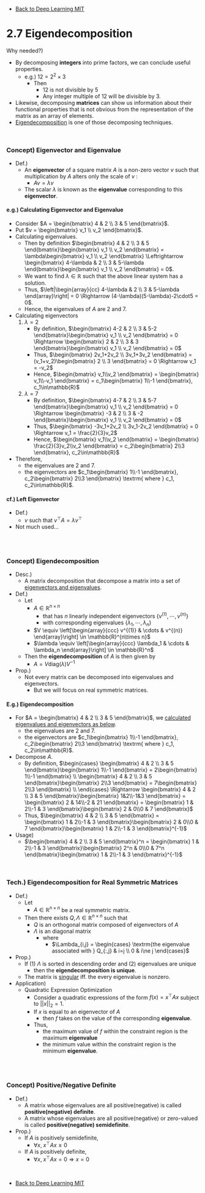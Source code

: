 * [Back to Deep Learning MIT](../../main.md)

# 2.7 Eigendecomposition

Why needed?)
- By decomposing **integers** into prime factors, we can conclude useful properties.
  - e.g.) $12 = 2^2\times 3$
    - Then
      - $12$ is not divisible by $5$
      - Any integer multiple of $12$ will be divisible by $3$.
- Likewise, decomposing **matrices** can show us information about their functional properties that is not obvious from the representation of the matrix as an array of elements.
- [Eigendecomposition](#concept-eigendecomposition) is one of those decomposing techniques.

<br>

### Concept) Eigenvector and Eigenvalue
- Def.)
  - An **eigenvector** of a square matrix $`A`$ is a non-zero vector $`v`$ such that multiplication by $`A`$ alters only the scale of $`v`$ :
    - $`Av = \lambda v`$
  - The scalar $`\lambda`$ is known as the **eigenvalue** corresponding to this **eigenvector**.
  
#### e.g.) Calculating Eigenvector and Eigenvalue
- Consider $`A = \begin{bmatrix} 4 & 2 \\ 3 & 5 \end{bmatrix}`$.
- Put $`v = \begin{bmatrix} v_1 \\ v_2 \end{bmatrix}`$.
- Calculating eigenvalues.
  - Then by definition $`\begin{bmatrix} 4 & 2 \\ 3 & 5 \end{bmatrix}\begin{bmatrix} v_1 \\ v_2 \end{bmatrix} = \lambda\begin{bmatrix} v_1 \\ v_2 \end{bmatrix} \Leftrightarrow \begin{bmatrix} 4-\lambda & 2 \\ 3 & 5-\lambda \end{bmatrix}\begin{bmatrix} v_1 \\ v_2 \end{bmatrix} = 0`$.
  - We want to find $`\lambda \in \mathbb{R}`$ such that the above linear system has a solution.
  - Thus, $`\left|\begin{array}{cc} 4-\lambda & 2 \\ 3 & 5-\lambda \end{array}\right| = 0 \Rightarrow (4-\lambda)(5-\lambda)-2\cdot5 = 0`$.
  - Hence, the eigenvalues of $`A`$ are $`2 \textrm{ and } 7`$.
- Calculating eigenvectors
  1. $`\lambda = 2`$
     - By definition, $`\begin{bmatrix} 4-2 & 2 \\ 3 & 5-2 \end{bmatrix}\begin{bmatrix} v_1 \\ v_2 \end{bmatrix} = 0 \Rightarrow \begin{bmatrix} 2 & 2 \\ 3 & 3 \end{bmatrix}\begin{bmatrix} v_1 \\ v_2 \end{bmatrix} = 0`$
     - Thus, $`\begin{bmatrix} 2v_1+2v_2 \\ 3v_1+3v_2 \end{bmatrix} = (v_1+v_2)\begin{bmatrix} 2 \\ 3 \end{bmatrix} = 0 \Rightarrow v_1 = -v_2`$
     - Hence, $`\begin{bmatrix} v_1\\v_2 \end{bmatrix} = \begin{bmatrix} v_1\\-v_1 \end{bmatrix} = c_1\begin{bmatrix} 1\\-1 \end{bmatrix}, c_1\in\mathbb{R}`$
  2. $`\lambda = 7`$
     - By definition, $`\begin{bmatrix} 4-7 & 2 \\ 3 & 5-7 \end{bmatrix}\begin{bmatrix} v_1 \\ v_2 \end{bmatrix} = 0 \Rightarrow \begin{bmatrix} -3 & 2 \\ 3 & -2 \end{bmatrix}\begin{bmatrix} v_1 \\ v_2 \end{bmatrix} = 0`$
     - Thus, $`\begin{bmatrix} -3v_1+2v_2 \\ 3v_1-2v_2 \end{bmatrix} = 0 \Rightarrow v_1 = \frac{2}{3}v_2`$
     - Hence, $`\begin{bmatrix} v_1\\v_2 \end{bmatrix} = \begin{bmatrix} \frac{2}{3}v_2\\v_2 \end{bmatrix} = c_2\begin{bmatrix} 2\\3 \end{bmatrix}, c_2\in\mathbb{R}`$
- Therefore,
  - the eigenvalues are $`2 \textrm{ and } 7`$.
  - the eigenvectors are $`c_1\begin{bmatrix} 1\\-1 \end{bmatrix}, c_2\begin{bmatrix} 2\\3 \end{bmatrix} \textrm{ where } c_1, c_2\in\mathbb{R}`$.

#### cf.) Left Eigenvector
- Def.)
  - $v$ such that $v^\top A = \lambda v^\top$
- Not much used...

<br><br>

### Concept) Eigendecomposition
- Desc.)
  - A matrix decomposition that decompose a matrix into a set of [eigenvectors and eigenvalues](#concept-eigenvector-and-eigenvalue).
- Def.)
  - Let
    - $`A \in \mathbb{R}^{n\times n}`$
      - that has $n$ linearly independent eigenvectors $`\left\lbrace v^{(1)}, \cdots, v^{(n)} \right\rbrace`$
      - with corresponding eigenvalues $`\left\lbrace \lambda_1, \cdots, \lambda_n \right\rbrace`$
    - $`V \equiv \left[\begin{array}{ccc}
        v^{(1)} & \cdots & v^{(n)}
    \end{array}\right] \in \mathbb{R}^{n\times n}`$
    - $`\lambda \equiv \left[\begin{array}{ccc}
        \lambda_1 & \cdots & \lambda_n
    \end{array}\right] \in \mathbb{R}^n`$
  - Then the **eigendecomposition** of $`A`$ is then given by
    - $`A = V \textrm{diag}(\lambda) V^{-1}`$
- Prop.)
  - Not every matrix can be decomposed into eigenvalues and eigenvectors.
    - But we will focus on real symmetric matrices.

#### E.g.) Eigendecomposition
- For $`A = \begin{bmatrix} 4 & 2 \\ 3 & 5 \end{bmatrix}`$, we [calculated eigenvalues and eigenvectors as below](#eg-calculating-eigenvector-and-eigenvalue).
  - the eigenvalues are $`2 \textrm{ and } 7`$.
  - the eigenvectors are $`c_1\begin{bmatrix} 1\\-1 \end{bmatrix}, c_2\begin{bmatrix} 2\\3 \end{bmatrix} \textrm{ where } c_1, c_2\in\mathbb{R}`$.
- Decompose $`A`$.
  - By definition, $`\begin{cases}
    \begin{bmatrix} 4 & 2 \\ 3 & 5 \end{bmatrix}\begin{bmatrix} 1\\-1 \end{bmatrix} = 2\begin{bmatrix} 1\\-1 \end{bmatrix} \\
    \begin{bmatrix} 4 & 2 \\ 3 & 5 \end{bmatrix}\begin{bmatrix} 2\\3 \end{bmatrix} = 7\begin{bmatrix} 2\\3 \end{bmatrix} \\
  \end{cases} \Rightarrow \begin{bmatrix} 4 & 2 \\ 3 & 5 \end{bmatrix}\begin{bmatrix} 1&2\\-1&3 \end{bmatrix} = \begin{bmatrix} 2 & 14\\-2 & 21 \end{bmatrix} = \begin{bmatrix} 1 & 2\\-1 & 3 \end{bmatrix}\begin{bmatrix} 2 & 0\\0 & 7 \end{bmatrix}`$
  - Thus, $`\begin{bmatrix} 4 & 2 \\ 3 & 5 \end{bmatrix} = \begin{bmatrix} 1 & 2\\-1 & 3 \end{bmatrix}\begin{bmatrix} 2 & 0\\0 & 7 \end{bmatrix}\begin{bmatrix} 1 & 2\\-1 & 3 \end{bmatrix}^{-1}`$
- Usage)
  - $`\begin{bmatrix} 4 & 2 \\ 3 & 5 \end{bmatrix}^n = \begin{bmatrix} 1 & 2\\-1 & 3 \end{bmatrix}\begin{bmatrix} 2^n & 0\\0 & 7^n \end{bmatrix}\begin{bmatrix} 1 & 2\\-1 & 3 \end{bmatrix}^{-1}`$



<br>

### Tech.) Eigendecomposition for Real Symmetric Matrices
- Def.)
  - Let 
    - $`A \in \mathbb{R}^{n\times n}`$ be a real symmetric matrix.
  - Then there exists $`Q, \Lambda\in \mathbb{R}^{n\times n}`$ such that
    - $`Q`$ is an orthogonal matrix composed of eigenvectors of $`A`$
    - $`\Lambda`$ is an diagonal matrix
      - where 
        - $`\Lambda_{i,j} = \begin{cases}
            \textrm{the eigenvalue associated with } Q_{:,j} & i=j \\
            0 & i\ne j
        \end{cases}`$ 
- Prop.)
  - If (1) $`\Lambda`$ is sorted in descending order and (2) eigenvalues are unique
    - then the **eigendecomposition is unique**.
  - The matrix is [singular](../04/note.md#concept-singularity) iff. the every eigenvalue is nonzero.
- Application)
  - Quadratic Expression Optimization
    - Consider a quadratic expressions of the form $`f(x) = x^\top A x`$ subject to $`||x||_2 = 1`$.
    - If $`x`$ is equal to an eigenvector of $`A`$
      - then $`f`$ takes on the value of the corresponding **eigenvalue**.
    - Thus,
      - the maximum value of $`f`$ within the constraint region is the maximum **eigenvalue**
      - the minimum value within the constraint region is the minimum **eigenvalue**.

<br><br>

### Concept) Positive/Negative Definite
- Def.)
  - A matrix whose eigenvalues are all positive(negative) is called **positive(negative) definite**.
  - A matrix whose eigenvalues are all positive(negative) or zero-valued is called **positive(negative) semidefinite**.
- Prop.)
  - If $`A`$ is positively semidefinite,
    - $`\forall x, \; x^\top A x \ge 0`$
  - If $`A`$ is positively definite,
    - $`\forall x, \; x^\top A x = 0 \Rightarrow x = 0`$



<br>

* [Back to Deep Learning MIT](../../main.md)